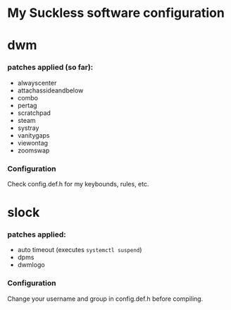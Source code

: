 # My Suckless software configuration

# dwm
### patches applied (so far):
- alwayscenter
- attachassideandbelow
- combo
- pertag
- scratchpad
- steam
- systray
- vanitygaps
- viewontag
- zoomswap

### Configuration
Check config.def.h for my keybounds, rules, etc.

# slock
### patches applied:
- auto timeout (executes ```systemctl suspend```)
- dpms
- dwmlogo

### Configuration
Change your username and group in config.def.h before compiling.
